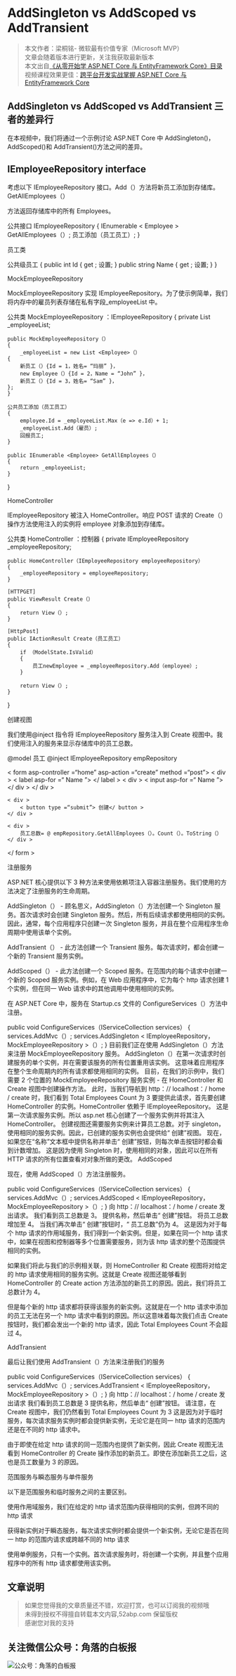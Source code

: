 # AddSingleton vs AddScoped vs AddTransient

> 本文作者：梁桐铭- 微软最有价值专家（Microsoft MVP） </br>
> 文章会随着版本进行更新，关注我获取最新版本 </br>
> 本文出自[《从零开始学 ASP.NET Core 与 EntityFramework Core》目录](https://www.52abp.com/Wiki/mvc/latest) </br>
> 视频课程效果更佳：[跨平台开发实战掌握 ASP.NET Core 与 EntityFramework Core
> ](https://www.52abp.com/College/Course/1) </br>

## AddSingleton vs AddScoped vs AddTransient 三者的差异行

在本视频中，我们将通过一个示例讨论 ASP.NET Core 中 AddSingleton()，AddScoped()和 AddTransient()方法之间的差异。

## IEmployeeRepository interface

考虑以下 IEmployeeRepository 接口。Add（）方法将新员工添加到存储库。GetAllEmployees（）

方法返回存储库中的所有 Employees。

公共接口 IEmployeeRepository
{
IEnumerable < Employee > GetAllEmployees（）;
员工添加（员工员工）;
}

员工类

公共级员工
{
public int Id { get ; 设置; }
public string Name { get ; 设置; }
}

MockEmployeeRepository

MockEmployeeRepository 实现 IEmployeeRepository。为了使示例简单，我们将内存中的雇员列表存储在私有字段\_employeeList 中。

公共类 MockEmployeeRepository ：IEmployeeRepository
{
private List <Employee> \_employeeList;

    public MockEmployeeRepository（）
    {
        _employeeList = new List <Employee>（）
    {
        新员工（）{Id = 1，姓名= “玛丽” }，
        new Employee（）{Id = 2，Name = “John” }，
        新员工（）{Id = 3，姓名= “Sam” }，
    };
    }

    公共员工添加（员工员工）
    {
        employee.Id = _employeeList.Max（e => e.Id）+ 1;
        _employeeList.Add（雇员）;
        回报员工;
    }

    public IEnumerable <Employee> GetAllEmployees（）
    {
        return _employeeList;
    }

}

HomeController

IEmployeeRepository 被注入 HomeController。响应 POST 请求的 Create（）操作方法使用注入的实例将 employee 对象添加到存储库。

公共类 HomeController ：控制器
{
private IEmployeeRepository \_employeeRepository;

    public HomeController（IEmployeeRepository employeeRepository）
    {
        _employeeRepository = employeeRepository;
    }

    [HTTPGET]
    public ViewResult Create（）
    {
        return View（）;
    }

    [HttpPost]
    public IActionResult Create（员工员工）
    {
        if （ModelState.IsValid）
        {
            员工newEmployee = _employeeRepository.Add（employee）;
        }

        return View（）;
    }

}

创建视图

我们使用@inject 指令将 IEmployeeRepository 服务注入到 Create 视图中。我们使用注入的服务来显示存储库中的员工总数。

@model 员工
@inject IEmployeeRepository empRepository

< form asp-controller =“home” asp-action =“create” method =“post”>
< div >
< label asp-for =“ Name ”> </ label >
< div >
< input asp-for =“ Name ”>
</ div >
</ div >

    < div >
        < button type =“submit”> 创建</ button >
    </ div >

    < div >
        员工总数= @ empRepository.GetAllEmployees（）。Count（）。ToString（）
    </ div >

</ form >

注册服务

ASP.NET 核心提供以下 3 种方法来使用依赖项注入容器注册服务。我们使用的方法决定了注册服务的生命周期。

AddSingleton（） - 顾名思义，AddSingleton（）方法创建一个 Singleton 服务。首次请求时会创建 Singleton 服务。然后，所有后续请求都使用相同的实例。因此，通常，每个应用程序只创建一次 Singleton 服务，并且在整个应用程序生命周期中使用该单个实例。

AddTransient（） - 此方法创建一个 Transient 服务。每次请求时，都会创建一个新的 Transient 服务实例。

AddScoped（） - 此方法创建一个 Scoped 服务。在范围内的每个请求中创建一个新的 Scoped 服务实例。例如，在 Web 应用程序中，它为每个 http 请求创建 1 个实例，但在同一 Web 请求中的其他调用中使用相同的实例。

在 ASP.NET Core 中，服务在 Startup.cs 文件的 ConfigureServices（）方法中注册。

public void ConfigureServices（IServiceCollection services）
{
services.AddMvc（）;
services.AddSingleton < IEmployeeRepository， MockEmployeeRepository >（）;
}
目前我们正在使用 AddSingleton（）方法来注册 MockEmployeeRepository 服务。
AddSingleton（）在第一次请求时创建服务的单个实例，并在需要该服务的所有位置重用该实例。
这意味着应用程序在整个生命周期内的所有请求都使用相同的实例。
目前，在我们的示例中，我们需要 2 个位置的 MockEmployeeRepository 服务实例 - 在 HomeController 和 Create 视图中创建操作方法。
此时，当我们导航到 http：// localhost：/ home / create 时，我们看到 Total Employees Count 为 3
要提供此请求，首先要创建 HomeController 的实例。HomeController 依赖于 IEmployeeRepository。
这是第一次请求服务实例。所以 asp.net 核心创建了一个服务实例并将其注入 HomeController。
创建视图还需要服务实例来计算员工总数。对于 singleton，使用相同的服务实例。因此，已创建的服务实例也会提供给“ 创建”视图。
现在，如果您在“名称”文本框中提供名称并单击“ 创建”按钮，则每次单击按钮时都会看到计数增加。
这是因为使用 Singleton 时，使用相同的对象，因此可以在所有 HTTP 请求的所有位置查看对对象所做的更改。
AddScoped

现在，使用 AddScoped（）方法注册服务。

public void ConfigureServices（IServiceCollection services）
{
services.AddMvc（）;
services.AddScoped < IEmployeeRepository， MockEmployeeRepository >（）;
}
向 http：// localhost：/ home / create 发出请求。
我们看到员工总数是 3。
提供名称，然后单击“ 创建”按钮。
将员工总数增加至 4。
当我们再次单击“ 创建”按钮时，“ 员工总数”仍为 4。
这是因为对于每个 http 请求的作用域服务，我们得到一个新实例。但是，如果在同一个 http 请求中，如果在视图和控制器等多个位置需要服务，则为该 http 请求的整个范围提供相同的实例。

如果我们将此与我们的示例相关联，则 HomeController 和 Create 视图将对给定的 http 请求使用相同的服务实例。这就是 Create 视图还能够看到 HomeController 的 Create action 方法添加的新员工的原因。因此，我们将员工总数计为 4。

但是每个新的 http 请求都将获得该服务的新实例。这就是在一个 http 请求中添加的员工无法在另一个 http 请求中看到的原因。所以这意味着每次我们点击 Create 按钮时，我们都会发出一个新的 http 请求，因此 Total Employees Count 不会超过 4。

AddTransient

最后让我们使用 AddTransient（）方法来注册我们的服务

public void ConfigureServices（IServiceCollection services）
{
services.AddMvc（）;
services.AddTransient < IEmployeeRepository， MockEmployeeRepository >（）;
}
向 http：// localhost：/ home / create 发出请求
我们看到员工总数是 3
提供名称，然后单击“ 创建”按钮。
请注意，在 Create 视图中，我们仍然看到 Total Employees Count 为 3
这是因为对于临时服务，每次请求服务实例时都会提供新实例，无论它是在同一 http 请求的范围内还是在不同的 http 请求中。

由于即使在给定 http 请求的同一范围内也提供了新实例，因此 Create 视图无法看到 HomeController 的 Create 操作添加的新员工。即使在添加新员工之后，这也是员工数量为 3 的原因。

范围服务与瞬态服务与单件服务

以下是范围服务和临时服务之间的主要区别。

使用作用域服务，我们在给定的 http 请求范围内获得相同的实例，但跨不同的 http 请求

获得新实例对于瞬态服务，每次请求实例时都会提供一个新实例，无论它是否在同一 http 的范围内请求或跨越不同的 http 请求

使用单例服务，只有一个实例。首次请求服务时，将创建一个实例，并且整个应用程序中的所有 http 请求都使用该实例。

## 文章说明

> 如果您觉得我的文章质量还不错，欢迎打赏，也可以订阅我的视频哦 </br>
> 未得到授权不得擅自转载本文内容,52abp.com 保留版权 </br>
> 感谢您对我的支持

## 关注微信公众号：角落的白板报

![公众号：角落的白板报](images/jiaoluowechat.png)
